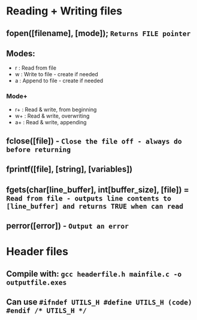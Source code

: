 # Reading + Writing files

## fopen([filename], [mode]); `Returns FILE pointer`

## Modes:
- r : Read from file
- w : Write to file - create if needed
- a : Append to file - create if needed
### Mode+
- r+ : Read & write, from beginning
- w+ : Read & write, overwriting
- a+ : Read & write, appending

## fclose([file]) - `Close the file off - always do before returning`

## fprintf([file], [string], [variables])

## fgets(char[line_buffer], int[buffer_size], [file]) = `Read from file - outputs line contents to [line_buffer] and returns TRUE when can read`

## perror([error]) - `Output an error`

# Header files
## Compile with: `gcc headerfile.h mainfile.c -o outputfile.exes`
## Can use `#ifndef UTILS_H #define UTILS_H (code) #endif /* UTILS_H */`